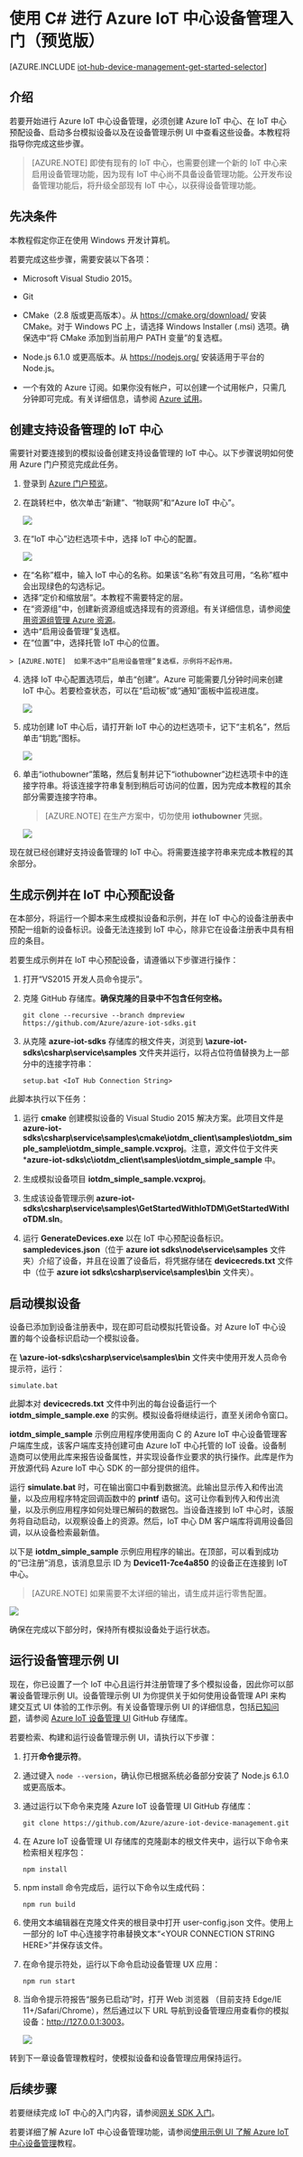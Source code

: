 <properties
	pageTitle="IoT 中心设备管理入门 | Azure"
	description="面向 C# 的 Azure IoT 中心设备管理入门教程。配合 Azure IoT SDK 使用 Azure IoT 中心和 C# 来实现设备管理。"
	services="iot-hub"
	documentationCenter=".net"
	authors="juanjperez"
	manager="timlt"
	editor=""/>

<tags
 ms.service="iot-hub"
 ms.date="04/29/2016"
 wacn.date="08/01/2016"/>

# 使用 C# 进行 Azure IoT 中心设备管理入门（预览版）

[AZURE.INCLUDE [iot-hub-device-management-get-started-selector](../../includes/iot-hub-device-management-get-started-selector.md)]

## 介绍
若要开始进行 Azure IoT 中心设备管理，必须创建 Azure IoT 中心、在 IoT 中心预配设备、启动多台模拟设备以及在设备管理示例 UI 中查看这些设备。本教程将指导你完成这些步骤。

> [AZURE.NOTE]  即使有现有的 IoT 中心，也需要创建一个新的 IoT 中心来启用设备管理功能，因为现有 IoT 中心尚不具备设备管理功能。公开发布设备管理功能后，将升级全部现有 IoT 中心，以获得设备管理功能。

## 先决条件

本教程假定你正在使用 Windows 开发计算机。

若要完成这些步骤，需要安装以下各项：

- Microsoft Visual Studio 2015。
- Git
- CMake（2.8 版或更高版本）。从 <https://cmake.org/download/> 安装 CMake。对于 Windows PC 上，请选择 Windows Installer (.msi) 选项。确保选中“将 CMake 添加到当前用户 PATH 变量”的复选框。

- Node.js 6.1.0 或更高版本。从 <https://nodejs.org/> 安装适用于平台的 Node.js。

- 一个有效的 Azure 订阅。如果你没有帐户，可以创建一个试用帐户，只需几分钟即可完成。有关详细信息，请参阅 [Azure 试用][lnk-free-trial]。

## 创建支持设备管理的 IoT 中心

需要针对要连接到的模拟设备创建支持设备管理的 IoT 中心。以下步骤说明如何使用 Azure 门户预览完成此任务。

1.  登录到 [Azure 门户预览]。
2.  在跳转栏中，依次单击“新建”、“物联网”和“Azure IoT 中心”。

	![][img-new-hub]

3.  在“IoT 中心”边栏选项卡中，选择 IoT 中心的配置。

	![][img-configure-hub]

  -   在“名称”框中，输入 IoT 中心的名称。如果该“名称”有效且可用，“名称”框中会出现绿色的勾选标记。
  -   选择“定价和缩放层”。本教程不需要特定的层。
  -   在“资源组”中，创建新资源组或选择现有的资源组。有关详细信息，请参阅[使用资源组管理 Azure 资源]。
  -   选中“启用设备管理”复选框。
  -   在“位置”中，选择托管 IoT 中心的位置。

    > [AZURE.NOTE]  如果不选中“启用设备管理”复选框，示例将不起作用。

4.  选择 IoT 中心配置选项后，单击“创建”。Azure 可能需要几分钟时间来创建 IoT 中心。若要检查状态，可以在“启动板”或“通知”面板中监视进度。

	![][img-monitor]

5.  成功创建 IoT 中心后，请打开新 IoT 中心的边栏选项卡，记下“主机名”，然后单击“钥匙”图标。

	![][img-keys]

6.  单击“iothubowner”策略，然后复制并记下“iothubowner”边栏选项卡中的连接字符串。将该连接字符串复制到稍后可访问的位置，因为完成本教程的其余部分需要连接字符串。

 	> [AZURE.NOTE] 在生产方案中，切勿使用 **iothubowner** 凭据。

	![][img-connection]

现在就已经创建好支持设备管理的 IoT 中心。将需要连接字符串来完成本教程的其余部分。

## 生成示例并在 IoT 中心预配设备

在本部分，将运行一个脚本来生成模拟设备和示例，并在 IoT 中心的设备注册表中预配一组新的设备标识。设备无法连接到 IoT 中心，除非它在设备注册表中具有相应的条目。

若要生成示例并在 IoT 中心预配设备，请遵循以下步骤进行操作：

1.  打开“VS2015 开发人员命令提示”。

2.  克隆 GitHub 存储库。**确保克隆的目录中不包含任何空格。**

	  ```
	  git clone --recursive --branch dmpreview https://github.com/Azure/azure-iot-sdks.git
	  ```

3.  从克隆 **azure-iot-sdks** 存储库的根文件夹，浏览到 **\\azure-iot-sdks\\csharp\\service\\samples** 文件夹并运行，以将占位符值替换为上一部分中的连接字符串：

	  ```
	  setup.bat <IoT Hub Connection String>
	  ```

此脚本执行以下任务：

1.  运行 **cmake** 创建模拟设备的 Visual Studio 2015 解决方案。此项目文件是 **azure-iot-sdks\\csharp\\service\\samples\\cmake\\iotdm\_client\\samples\\iotdm\_simple\_sample\\iotdm\_simple\_sample.vcxproj**。注意，源文件位于文件夹 ***azure-iot-sdks\\c\\iotdm\_client\\samples\\iotdm\_simple\_sample** 中。

2.  生成模拟设备项目 **iotdm\_simple\_sample.vcxproj**。

3.  生成该设备管理示例 **azure-iot-sdks\\csharp\\service\\samples\\GetStartedWithIoTDM\\GetStartedWithIoTDM.sln**。

4.  运行 **GenerateDevices.exe** 以在 IoT 中心预配设备标识。**sampledevices.json**（位于 **azure iot sdks\\node\\service\\samples** 文件夹）介绍了设备，并且在设置了设备后，将凭据存储在 **devicecreds.txt** 文件中（位于 **azure iot sdks\\csharp\\service\\samples\\bin** 文件夹）。

## 启动模拟设备

设备已添加到设备注册表中，现在即可启动模拟托管设备。对 Azure IoT 中心设置的每个设备标识启动一个模拟设备。

在 **\\azure-iot-sdks\\csharp\\service\\samples\\bin** 文件夹中使用开发人员命令提示符，运行：

  ```
  simulate.bat
  ```

此脚本对 **devicecreds.txt** 文件中列出的每台设备运行一个 **iotdm\_simple\_sample.exe** 的实例。模拟设备将继续运行，直至关闭命令窗口。

**iotdm\_simple\_sample** 示例应用程序使用面向 C 的 Azure IoT 中心设备管理客户端库生成，该客户端库支持创建可由 Azure IoT 中心托管的 IoT 设备。设备制造商可以使用此库来报告设备属性，并实现设备作业要求的执行操作。此库是作为开放源代码 Azure IoT 中心 SDK 的一部分提供的组件。

运行 **simulate.bat** 时，可在输出窗口中看到数据流。此输出显示传入和传出流量，以及应用程序特定回调函数中的 **printf** 语句。这可让你看到传入和传出流量，以及示例应用程序如何处理已解码的数据包。当设备连接到 IoT 中心时，该服务将自动启动，以观察设备上的资源。然后，IoT 中心 DM 客户端库将调用设备回调，以从设备检索最新值。

以下是 **iotdm\_simple\_sample** 示例应用程序的输出。在顶部，可以看到成功的“已注册”消息，该消息显示 ID 为 **Device11-7ce4a850** 的设备正在连接到 IoT 中心。

> [AZURE.NOTE]  如果需要不太详细的输出，请生成并运行零售配置。

![][img-output]

确保在完成以下部分时，保持所有模拟设备处于运行状态。

## 运行设备管理示例 UI

现在，你已设置了一个 IoT 中心且运行并注册管理了多个模拟设备，因此你可以部署设备管理示例 UI。设备管理示例 UI 为你提供关于如何使用设备管理 API 来构建交互式 UI 体验的工作示例。有关设备管理示例 UI 的详细信息，包括[已知问题](https://github.com/Azure/azure-iot-device-management#knownissues)，请参阅 [Azure IoT 设备管理 UI][lnk-dm-github] GitHub 存储库。

若要检索、构建和运行设备管理示例 UI，请执行以下步骤：

1. 打开**命令提示符**。

2. 通过键入 `node --version`，确认你已根据系统必备部分安装了 Node.js 6.1.0 或更高版本。

3. 通过运行以下命令来克隆 Azure IoT 设备管理 UI GitHub 存储库：

	```
	git clone https://github.com/Azure/azure-iot-device-management.git
	```
	
4. 在 Azure IoT 设备管理 UI 存储库的克隆副本的根文件夹中，运行以下命令来检索相关程序包：

	```
	npm install
	```

5. npm install 命令完成后，运行以下命令以生成代码：

	```
	npm run build
	```

6. 使用文本编辑器在克隆文件夹的根目录中打开 user-config.json 文件。使用上一部分的 IoT 中心连接字符串替换文本“&lt;YOUR CONNECTION STRING HERE&gt;”并保存该文件。

7. 在命令提示符处，运行以下命令启动设备管理 UX 应用：

	```
	npm run start
	```

8. 当命令提示符报告“服务已启动”时，打开 Web 浏览器 （目前支持 Edge/IE 11+/Safari/Chrome），然后通过以下 URL 导航到设备管理应用查看你的模拟设备：<http://127.0.0.1:3003>。

	![][img-dm-ui]

转到下一章设备管理教程时，使模拟设备和设备管理应用保持运行。


## 后续步骤

若要继续完成 IoT 中心的入门内容，请参阅[网关 SDK 入门][lnk-gateway-SDK]。

若要详细了解 Azure IoT 中心设备管理功能，请参阅[使用示例 UI 了解 Azure IoT 中心设备管理][lnk-sample-ui]教程。

<!-- images and links -->
[img-new-hub]: ./media/iot-hub-device-management-get-started/image1.png
[img-configure-hub]: ./media/iot-hub-device-management-get-started/image2.png
[img-monitor]: ./media/iot-hub-device-management-get-started/image3.png
[img-keys]: ./media/iot-hub-device-management-get-started/image4.png
[img-connection]: ./media/iot-hub-device-management-get-started/image5.png
[img-output]: ./media/iot-hub-device-management-get-started/image6.png
[img-dm-ui]: ./media/iot-hub-device-management-get-started/dmui.png

[lnk-free-trial]: /pricing/1rmb-trial/
[Azure 门户预览]: https://portal.azure.cn/
[使用资源组管理 Azure 资源]: /documentation/articles/resource-group-portal/
[lnk-dm-github]: https://github.com/Azure/azure-iot-device-management
[lnk-sample-ui]: /documentation/articles/iot-hub-device-management-ui-sample/
[lnk-gateway-SDK]: /documentation/articles/iot-hub-linux-gateway-sdk-get-started/

<!---HONumber=Mooncake_0523_2016-->
